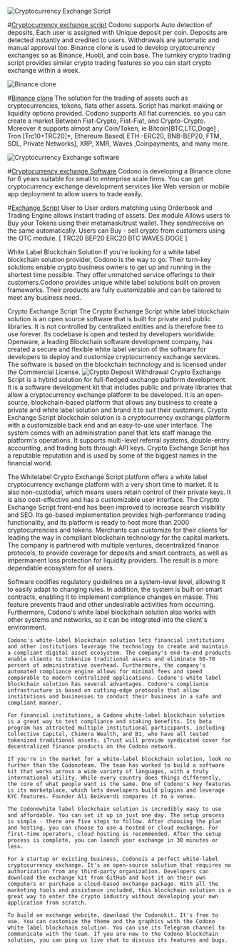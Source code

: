 
![Cryptocurrency Exchange Script](cryptocurrency_Exchange_script.png?raw=true "Cryptocurrency Exchange Script")

#[Cryptocurrency exchange script](https://codono.com)
 Codono supports Auto detection of deposits, Each user is assigned with Unique deposit per coin. Deposits are detected instantly and credited to users. Withdrawals are automatic and manual approval too. Binance clone is used to develop cryptocurrency exchanges so as Binance, Huobi, and coin base. The turnkey crypto trading script provides similar crypto trading features so you can start crypto exchange within a week.

![Binance clone](cryptocurrency_Exchange_script_binance_clone_codono.png?raw=true "Binance clone")

#[Binance clone](https://codono.com)
The solution for the trading of assets such as cryptocurrencies, tokens, fiats other assets. Script has market-making or liquidity options provided. Codono supports All fiat currencies. so you can create a market Between Fiat-Crypto, Fiat-Fiat, and Crypto-Crypto. Moreover it supports almost any Coin/Token, ie Bitcoin[BTC,LTC,Doge] , Tron [Trc10+TRC20]*, Ethereum Based[ ETH -ERC20, BNB-BEP20, FTM, SOL, Private Networks], XRP, XMR, Waves ,Coinpayments, and many more.


![Cryptocurrency Exchange software](Download-Cryptocurrency-Exchange-Script-Cryptocurrency-Exchange-Software.png?raw=true "Cryptocurrency Exchange software")
 
#[Cryptocurrency exchange Software](https://codono.com/download/)
Codono is developing a Binance clone for 6 years suitable for small to enterprise scale firms. You can get cryptocurrency exchange development services like Web version or mobile app deployment to allow users to trade easily.

#[Exchange Script](https://codono.com/features/)
User to User orders matching using Orderbook and Trading Engine allows instant trading of assets. Dex module Allows users to Buy your Tokens using their metamask/trust wallet. They send/receive on the same automatically. Users can Buy - sell crypto from customers using the OTC module.
[ TRC20 BEP20 ERC20 BTC WAVES DOGE ]

White Label Blockchain Solution
If you're looking for a white label blockchain solution provider, Codono is the way to go. Their turn-key solutions enable crypto business owners to get up and running in the shortest time possible. They offer unmatched service offerings to their customers.Codono provides unique white label solutions built on proven frameworks. Their products are fully customizable and can be tailored to meet any business need.

Crypto Exchange Script
The Crypto Exchange Script white label blockchain solution is an open source software that is built for private and public libraries. It is not controlled by centralized entities and is therefore free to use forever. Its codebase is open and tested by developers worldwide. Openware, a leading Blockchain software development company, has created a secure and flexible white label version of the software for developers to deploy and customize cryptocurrency exchange services. The software is based on the blockchain technology and is licensed under the Commercial License.
![Crypto Deposit Withdrawal](deposit_withdrawal_troubleshooting_for_Evm.png?raw=true "Crypto Deposit Withdrawal")
Crypto Exchange Script is a hybrid solution for full-fledged exchange platform development. It is a software development kit that includes public and private libraries that allow a cryptocurrency exchange platform to be developed. It is an open-source, blockchain-based platform that allows any business to create a private and white label solution and brand it to suit their customers. 
Crypto Exchange Script blockchain solution is a cryptocurrency exchange platform with a customizable back end and an easy-to-use user interface. The system comes with an administration panel that lets staff manage the platform's operations. It supports multi-level referral systems, double-entry accounting, and trading bots through API keys. Crypto Exchange Script has a reputable reputation and is used by some of the biggest names in the financial world.

The Whitelabel Crypto Exchange Script platform offers a white label cryptocurrency exchange platform with a very short time to market. It is also non-custodial, which means users retain control of their private keys. It is also cost-effective and has a customizable user interface. The Crypto Exchange Script front-end has been improved to increase search visibility and SEO. Its go-based implementation provides high-performance trading functionality, and its platform is ready to host more than 2000 cryptocurrencies and tokens.
Merchants can customize for their clients for leading the way in compliant blockchain technology for the capital markets. The company is partnered with multiple ventures, decentralized finance protocols, to provide coverage for deposits and smart contracts, as well as impermanent loss protection for liquidity providers. The result is a more dependable ecosystem for all users.

Software codifies regulatory guidelines on a system-level level, allowing it to easily adapt to changing rules. In addition, the system is built on smart contracts, enabling it to implement compliance changes en masse. This feature prevents fraud and other undesirable activities from occurring. Furthermore, Codono's white label blockchain solution also works with other systems and networks, so it can be integrated into the client's environment.
```
Codono's white-label blockchain solution lets financial institutions and other institutions leverage the technology to create and maintain a compliant digital asset ecosystem. The company's end-to-end products enable clients to tokenize traditional assets and eliminate 50-70 percent of administrative overhead. Furthermore, the company's automated compliance engine allows for minimal fees and speed comparable to modern centralized applications. Codono's white label blockchain solution has several advantages. Codono's compliance infrastructure is based on cutting-edge protocols that allow institutions and businesses to conduct their business in a safe and compliant manner.

For financial institutions, a Codono white-label blockchain solution is a great way to test compliance and staking benefits. Its beta program has attracted multiple institutional participants, including Collective Capital, Chimera Wealth, and B1, who have all tested tokenized traditional assets. iTrust will provide syndicated cover for decentralized finance products on the Codono network.

If you're in the market for a white-label blockchain solution, look no further than the Codonoteam. The team has worked to build a software kit that works across a wide variety of languages, with a truly international utility. While every country does things differently, the core of what people want is the same. One of Codono's key features is its marketplace, which lets developers build plugins and leverage KYC features. Founder Ali Beikverdi compares it to a venue.

The Codonowhite label blockchain solution is incredibly easy to use and affordable. You can set it up in just one day. The setup process is simple - there are five steps to follow. After choosing the plan and hosting, you can choose to use a hosted or cloud exchange. For first-time operators, cloud hosting is recommended. After the setup process is complete, you can launch your exchange in 30 minutes or less.

For a startup or existing business, Codonois a perfect white-label cryptocurrency exchange. It's an open-source solution that requires no authorization from any third-party organization. Developers can download the exchange kit from GitHub and host it on their own computers or purchase a cloud-based exchange package. With all the marketing tools and assistance included, this blockchain solution is a great way to enter the crypto industry without developing your own application from scratch.

To build an exchange website, download the Codonokit. It's free to use. You can customize the theme and the graphics with the Codono white label blockchain solution. You can use its Telegram channel to communicate with the team. If you are new to the Codono blockchain solution, you can ping us live chat to discuss its features and bugs.
```
